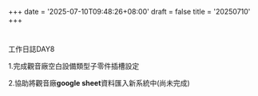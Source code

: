 +++
date = '2025-07-10T09:48:26+08:00'
draft = false
title = '20250710'
+++
#
 工作日誌DAY8

<!--more-->

1.完成觀音廠空白設備類型子零件插槽設定

2.協助將觀音廠**google sheet**資料匯入新系統中(尚未完成)